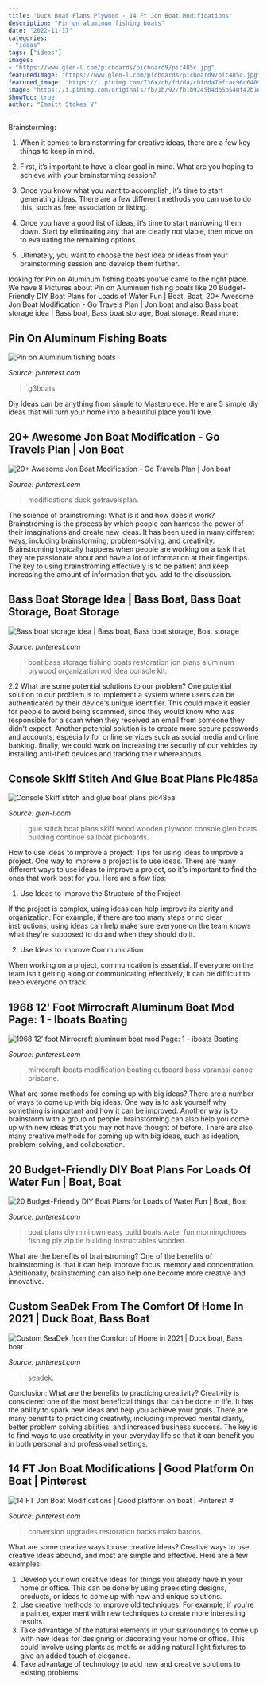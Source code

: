 ```yaml
---
title: "Duck Boat Plans Plywood - 14 Ft Jon Boat Modifications"
description: "Pin on aluminum fishing boats"
date: "2022-11-17"
categories:
- "ideas"
tags: ["ideas"]
images:
- "https://www.glen-l.com/picboards/picboard9/pic485c.jpg"
featuredImage: "https://www.glen-l.com/picboards/picboard9/pic485c.jpg"
featured_image: "https://i.pinimg.com/736x/cb/fd/da/cbfdda7efcac96c640967e3bddf040e6.jpg"
image: "https://i.pinimg.com/originals/fb/1b/92/fb1b9245b4db5b540f42b1e5b0cd70e1.jpg"
ShowToc: true
author: "Emmitt Stokes V"
---
```



Brainstorming:
1. When it comes to brainstorming for creative ideas, there are a few key things to keep in mind.
2. First, it’s important to have a clear goal in mind. What are you hoping to achieve with your brainstorming session?

3. Once you know what you want to accomplish, it’s time to start generating ideas. There are a few different methods you can use to do this, such as free association or listing.

4. Once you have a good list of ideas, it’s time to start narrowing them down. Start by eliminating any that are clearly not viable, then move on to evaluating the remaining options.

5. Ultimately, you want to choose the best idea or ideas from your brainstorming session and develop them further.

	

		
looking for Pin on Aluminum fishing boats you've came to the right place. We have 8 Pictures about Pin on Aluminum fishing boats like 20 Budget-Friendly DIY Boat Plans for Loads of Water Fun | Boat, Boat, 20+ Awesome Jon Boat Modification - Go Travels Plan | Jon boat and also Bass boat storage idea | Bass boat, Bass boat storage, Boat storage. Read more:
		
    
## Pin On Aluminum Fishing Boats

<img loading=lazy src="https://i.pinimg.com/736x/c1/92/5d/c1925df2c4ddf9b8eb1fb11e5d4d9455.jpg" onerror="this.onerror=null;this.src='https://tse3.mm.bing.net/th?id=OIP.TW2fcPQ7KIX1lWT8JKQRmwHaDv&amp;pid=15.1';" alt="Pin on Aluminum fishing boats">

_Source: pinterest.com_

>g3boats. 

	

Diy ideas can be anything from simple to Masterpiece. Here are 5 simple diy ideas that will turn your home into a beautiful place you'll love.

    
## 20+ Awesome Jon Boat Modification - Go Travels Plan | Jon Boat

<img loading=lazy src="https://i.pinimg.com/originals/fb/1b/92/fb1b9245b4db5b540f42b1e5b0cd70e1.jpg" onerror="this.onerror=null;this.src='https://tse3.mm.bing.net/th?id=OIP.yjPI4PUEkwNrs_OgzAiepQHaFj&amp;pid=15.1';" alt="20+ Awesome Jon Boat Modification - Go Travels Plan | Jon boat">

_Source: pinterest.com_

>modifications duck gotravelsplan. 

	

The science of brainstroming: What is it and how does it work?
Brainstroming is the process by which people can harness the power of their imaginations and create new ideas. It has been used in many different ways, including brainstorming, problem-solving, and creativity. Brainstroming typically happens when people are working on a task that they are passionate about and have a lot of information at their fingertips. The key to using brainstroming effectively is to be patient and keep increasing the amount of information that you add to the discussion.

    
## Bass Boat Storage Idea | Bass Boat, Bass Boat Storage, Boat Storage

<img loading=lazy src="https://i.pinimg.com/736x/52/7d/34/527d343f84a422b9e7f77eb830ea013c--bass-boat-ideas-fishing-tips.jpg" onerror="this.onerror=null;this.src='https://tse4.mm.bing.net/th?id=OIP.I-nT4X-o6DN_FTiLph5oKQAAAA&amp;pid=15.1';" alt="Bass boat storage idea | Bass boat, Bass boat storage, Boat storage">

_Source: pinterest.com_

>boat bass storage fishing boats restoration jon plans aluminum plywood organization rod idea console kit. 

	

2.2 What are some potential solutions to our problem?
One potential solution to our problem is to implement a system where users can be authenticated by their device's unique identifier. This could make it easier for people to avoid being scammed, since they would know who was responsible for a scam when they received an email from someone they didn't expect. Another potential solution is to create more secure passwords and accounts, especially for online services such as social media and online banking. finally, we could work on increasing the security of our vehicles by installing anti-theft devices and tracking their whereabouts.

    
## Console Skiff Stitch And Glue Boat Plans Pic485a

<img loading=lazy src="https://www.glen-l.com/picboards/picboard9/pic485c.jpg" onerror="this.onerror=null;this.src='https://tse4.mm.bing.net/th?id=OIP.ksV6K03kZgD8C9HiLjLFFwAAAA&amp;pid=15.1';" alt="Console Skiff stitch and glue boat plans pic485a">

_Source: glen-l.com_

>glue stitch boat plans skiff wood wooden plywood console glen boats building continue sailboat picboards. 

	

How to use ideas to improve a project: Tips for using ideas to improve a project.
One way to improve a project is to use ideas. There are many different ways to use ideas to improve a project, so it's important to find the ones that work best for you. Here are a few tips:
1. Use Ideas to Improve the Structure of the Project

If the project is complex, using ideas can help improve its clarity and organization. For example, if there are too many steps or no clear instructions, using ideas can help make sure everyone on the team knows what they're supposed to do and when they should do it.

2. Use Ideas to Improve Communication

When working on a project, communication is essential. If everyone on the team isn't getting along or communicating effectively, it can be difficult to keep everyone on track.

    
## 1968 12&#039; Foot Mirrocraft Aluminum Boat Mod Page: 1 - Iboats Boating

<img loading=lazy src="https://i.pinimg.com/736x/ad/37/a6/ad37a6e7fc233063c017b9e8ab3d5867.jpg" onerror="this.onerror=null;this.src='https://tse4.mm.bing.net/th?id=OIP.1q3USaXSOuGaqjFD0qRCgQHaFj&amp;pid=15.1';" alt="1968 12&#039; foot Mirrocraft aluminum boat mod Page: 1 - iboats Boating">

_Source: pinterest.com_

>mirrocraft iboats modification boating outboard bass varanasi canoe brisbane. 

	

What are some methods for coming up with big ideas?
There are a number of ways to come up with big ideas. One way is to ask yourself why something is important and how it can be improved. Another way is to brainstorm with a group of people. brainstorming can also help you come up with new ideas that you may not have thought of before. There are also many creative methods for coming up with big ideas, such as ideation, problem-solving, and collaboration.

    
## 20 Budget-Friendly DIY Boat Plans For Loads Of Water Fun | Boat, Boat

<img loading=lazy src="https://i.pinimg.com/736x/ec/36/d1/ec36d1ad861b48ceb85292bae778e0b5.jpg" onerror="this.onerror=null;this.src='https://tse1.mm.bing.net/th?id=OIP.IQDhWyOcIhewPUGMGoqM5wHaE8&amp;pid=15.1';" alt="20 Budget-Friendly DIY Boat Plans for Loads of Water Fun | Boat, Boat">

_Source: pinterest.com_

>boat plans diy mini own easy build boats water fun morningchores fishing ply zip tie building instructables wooden. 

	

What are the benefits of brainstroming?
One of the benefits of brainstroming is that it can help improve focus, memory and concentration. Additionally, brainstroming can also help one become more creative and innovative.

    
## Custom SeaDek From The Comfort Of Home In 2021 | Duck Boat, Bass Boat

<img loading=lazy src="https://i.pinimg.com/736x/2e/f7/d2/2ef7d2e62327b5f34da9e72eba17a4c2.jpg" onerror="this.onerror=null;this.src='https://tse1.mm.bing.net/th?id=OIP.mjay_9xVYsJZYFqN87zpCwHaJ3&amp;pid=15.1';" alt="Custom SeaDek from the Comfort of Home in 2021 | Duck boat, Bass boat">

_Source: pinterest.com_

>seadek. 

	

Conclusion: What are the benefits to practicing creativity?
Creativity is considered one of the most beneficial things that can be done in life. It has the ability to spark new ideas and help you achieve your goals. There are many benefits to practicing creativity, including improved mental clarity, better problem solving abilities, and increased business success. The key is to find ways to use creativity in your everyday life so that it can benefit you in both personal and professional settings.

    
## 14 FT Jon Boat Modifications | Good Platform On Boat | Pinterest #

<img loading=lazy src="https://i.pinimg.com/736x/cb/fd/da/cbfdda7efcac96c640967e3bddf040e6.jpg" onerror="this.onerror=null;this.src='https://tse3.mm.bing.net/th?id=OIP.4VqUP5ORM1QkWkkzFhzT6gHaFj&amp;pid=15.1';" alt="14 FT Jon Boat Modifications | Good platform on boat | Pinterest #">

_Source: pinterest.com_

>conversion upgrades restoration hacks mako barcos. 

	

What are some creative ways to use creative ideas?
Creative ways to use creative ideas abound, and most are simple and effective. Here are a few examples: 
1. Develop your own creative ideas for things you already have in your home or office. This can be done by using preexisting designs, products, or ideas to come up with new and unique solutions. 
2. Use creative methods to improve old techniques. For example, if you're a painter, experiment with new techniques to create more interesting results. 
3. Take advantage of the natural elements in your surroundings to come up with new ideas for designing or decorating your home or office. This could involve using plants as motifs or adding natural light fixtures to give an added touch of elegance. 
4. Take advantage of technology to add new and creative solutions to existing problems.

